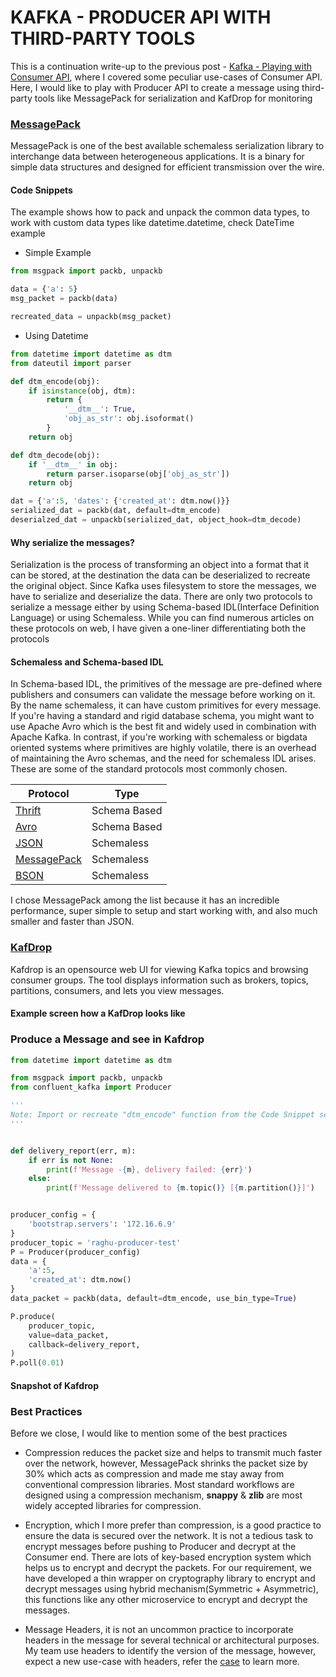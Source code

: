 # KAFKA - PRODUCER API WITH THIRD-PARTY TOOLS

This is a continuation write-up to the previous post - [Kafka - Playing with Consumer API](https://dev.to/nraghu/kafka-playing-with-consumer-api-using-python-library-3b50), where I covered some peculiar use-cases of Consumer API.
Here, I would like to play with Producer API to create a message using third-party tools like MessagePack for serialization and KafDrop for monitoring

### [MessagePack](https://msgpack.org/index.html)
MessagePack is one of the best available schemaless serialization library to interchange data between heterogeneous applications. It is a binary for simple data structures and designed for efficient transmission over the wire.

#### Code Snippets
The example shows how to pack and unpack the common data types, to work with custom data types like datetime.datetime, check DateTime example

 - Simple Example
```python
from msgpack import packb, unpackb

data = {'a': 5}
msg_packet = packb(data)

recreated_data = unpackb(msg_packet)
```

 - Using Datetime
```python
from datetime import datetime as dtm
from dateutil import parser

def dtm_encode(obj):
    if isinstance(obj, dtm):
        return {
            '__dtm__': True,
            'obj_as_str': obj.isoformat()
        }
    return obj

def dtm_decode(obj):
    if '__dtm__' in obj:
        return parser.isoparse(obj['obj_as_str'])
    return obj

dat = {'a':5, 'dates': {'created_at': dtm.now()}}
serialized_dat = packb(dat, default=dtm_encode)
deserialzed_dat = unpackb(serialized_dat, object_hook=dtm_decode)
```

#### Why serialize the messages?
Serialization is the process of transforming an object into a format that it can be stored, at the destination the data can be deserialized to recreate the original object. Since Kafka uses filesystem to store the messages, we have to serialize and deserialize the data. There are only two protocols to serialize a message either by using Schema-based IDL(Interface Definition Language) or using Schemaless. While you can find numerous articles on these protocols on web, I have given a one-liner differentiating both the protocols

#### Schemaless and Schema-based IDL
In Schema-based IDL, the primitives of the message are pre-defined where publishers and consumers can validate the message before working on it. By the name schemaless, it can have custom primitives for every message.
If you're having a standard and rigid database schema, you might want to use Apache Avro which is the best fit and widely used in combination with Apache Kafka. In contrast, if you're working with schemaless or bigdata oriented systems where primitives are highly volatile, there is an overhead of maintaining the Avro schemas, and the need for schemaless IDL arises. These are some of the standard protocols most commonly chosen.

| Protocol | Type |
| -------- | -------- |
| [Thrift](https://www.thrift.apache.org) | Schema Based |
| [Avro](https://avro.apache.org) | Schema Based |
| [JSON](www.json.org) | Schemaless |
| [MessagePack](https://msgpack.org/index.html) | Schemaless|
| [BSON](http://bsonspec.org/) | Schemaless |

I chose MessagePack among the list because it has an incredible performance, super simple to setup and start working with, and also much smaller and faster than JSON.

### [KafDrop](https://github.com/obsidiandynamics/kafdrop)
<p>
Kafdrop is an opensource web UI for viewing Kafka topics and browsing consumer groups. The tool displays information such as brokers, topics, partitions, consumers, and lets you view messages.
</p>

#### Example screen how a KafDrop looks like

### Produce a Message and see in Kafdrop
```python
from datetime import datetime as dtm

from msgpack import packb, unpackb
from confluent_kafka import Producer

'''
Note: Import or recreate "dtm_encode" function from the Code Snippet section 
'''


def delivery_report(err, m):
    if err is not None:
        print(f'Message -{m}, delivery failed: {err}')
    else:
        print(f'Message delivered to {m.topic()} [{m.partition()}]')


producer_config = {
    'bootstrap.servers': '172.16.6.9'
}
producer_topic = 'raghu-producer-test'
P = Producer(producer_config)
data = {
    'a':5,
    'created_at': dtm.now()
}
data_packet = packb(data, default=dtm_encode, use_bin_type=True)

P.produce(
    producer_topic,
    value=data_packet,
    callback=delivery_report,
)
P.poll(0.01)
```

#### Snapshot of Kafdrop

### Best Practices
Before we close, I would like to mention some of the best practices

 - Compression reduces the packet size and helps to transmit much faster over the network, however, MessagePack shrinks the packet size by 30% which acts as compression and made me stay away from conventional compression libraries. Most standard workflows are designed using a compression mechanism, **snappy** & **zlib** are most widely accepted libraries for compression.

 - Encryption, which I more prefer than compression, is a good practice to ensure the data is secured over the network. It is not a tedious task to encrypt messages before pushing to Producer and decrypt at the Consumer end. There are lots of key-based encryption system which helps us to encrypt and decrypt the packets.
 For our requirement, we have developed a thin wrapper on cryptography library to encrypt and decrypt messages using hybrid mechanism(Symmetric + Asymmetric), this functions like any other microservice to encrypt and decrypt the messages.

 - Message Headers, it is not an uncommon practice to incorporate headers in the message for several technical or architectural purposes. My team use headers to identify the version of the message, however, expect a new use-case with headers, refer the [case](https://cwiki.apache.org/confluence/display/KAFKA/A+Case+for+Kafka+Headers) to learn more.